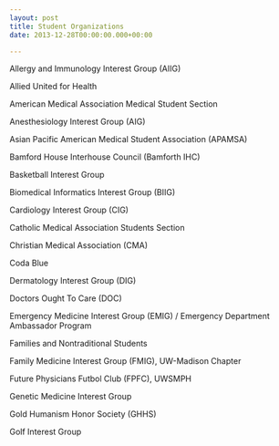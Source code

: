 ```yaml
---
layout: post
title: Student Organizations
date: 2013-12-28T00:00:00.000+00:00

---
```

Allergy and Immunology Interest Group (AIIG)

Allied United for Health

American Medical Association Medical Student Section

Anesthesiology Interest Group (AIG)

Asian Pacific American Medical Student Association (APAMSA)

Bamford House Interhouse Council (Bamforth IHC)

Basketball Interest Group

Biomedical Informatics Interest Group (BIIG)

Cardiology Interest Group (CIG)

Catholic Medical Association Students Section

Christian Medical Association (CMA)

Coda Blue

Dermatology Interest Group (DIG)

Doctors Ought To Care (DOC)

Emergency Medicine Interest Group (EMIG) / Emergency Department Ambassador Program

Families and Nontraditional Students

Family Medicine Interest Group (FMIG), UW-Madison Chapter

Future Physicians Futbol Club (FPFC), UWSMPH

Genetic Medicine Interest Group

Gold Humanism Honor Society (GHHS)

Golf Interest Group